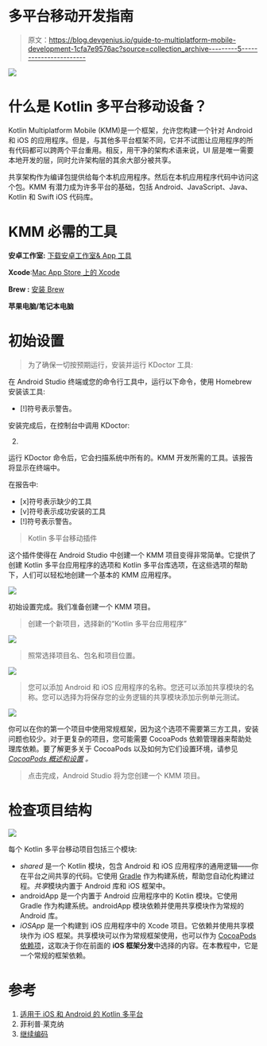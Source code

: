 # 多平台移动开发指南

> 原文：<https://blog.devgenius.io/guide-to-multiplatform-mobile-development-1cfa7e9576ac?source=collection_archive---------5----------------------->

![](img/6c362ac27f1533fb5b3dab8149cfa216.png)

# 什么是 Kotlin 多平台移动设备？

Kotlin Multiplatform Mobile (KMM)是一个框架，允许您构建一个针对 Android 和 iOS 的应用程序。但是，与其他多平台框架不同，它并不试图让应用程序的所有代码都可以跨两个平台重用。相反，用干净的架构术语来说，UI 层是唯一需要本地开发的层，同时允许架构层的其余大部分被共享。

共享架构作为编译包提供给每个本机应用程序。然后在本机应用程序代码中访问这个包。KMM 有潜力成为许多平台的基础，包括 Android、JavaScript、Java、Kotlin 和 Swift iOS 代码库。

# KMM 必需的工具

**安卓工作室:** [下载安卓工作室& App 工具](https://developer.android.com/studio)

**Xcode**:[Mac App Store 上的 Xcode](https://apps.apple.com/us/app/xcode/id497799835)

**Brew :** [安装 Brew](https://brew.sh)

**苹果电脑/笔记本电脑**

# 初始设置

> 为了确保一切按预期运行，安装并运行 KDoctor 工具:

在 Android Studio 终端或您的命令行工具中，运行以下命令，使用 Homebrew 安装该工具:

*   [!]符号表示警告。

安装完成后，在控制台中调用 KDoctor:

2.

运行 KDoctor 命令后，它会扫描系统中所有的。KMM 开发所需的工具。该报告将显示在终端中。

在报告中:

*   [x]符号表示缺少的工具
*   [v]符号表示成功安装的工具
*   [!]符号表示警告。

> Kotlin 多平台移动插件

这个插件使得在 Android Studio 中创建一个 KMM 项目变得非常简单。它提供了创建 Kotlin 多平台应用程序的选项和 Kotlin 多平台库选项，在这些选项的帮助下，人们可以轻松地创建一个基本的 KMM 应用程序。

![](img/e1aa0767c831162806de74c24bb7a661.png)

初始设置完成。我们准备创建一个 KMM 项目。

> 创建一个新项目，选择新的“Kotlin 多平台应用程序”

![](img/ed70ae7dfb75cb842f4b8614bd24391a.png)

> 照常选择项目名、包名和项目位置。

![](img/04ebaae1abbf249b0e8bfd26018df2d8.png)

> 您可以添加 Android 和 iOS 应用程序的名称。您还可以添加共享模块的名称。您可以选择为将保存您的业务逻辑的共享模块添加示例单元测试。

![](img/5c457f3a4a56210c0064f7e82cff606c.png)

你可以在你的第一个项目中使用常规框架，因为这个选项不需要第三方工具，安装问题也较少。对于更复杂的项目，您可能需要 CocoaPods 依赖管理器来帮助处理库依赖。要了解更多关于 CocoaPods 以及如何为它们设置环境，请参见 [*CocoaPods 概述和设置*](https://cocoapods.org) *。*

> 点击完成，Android Studio 将为您创建一个 KMM 项目。

# 检查项目结构

![](img/dc6a95b61859454036ac38ae6a7808ff.png)

每个 Kotlin 多平台移动项目包括三个模块:

*   *shared* 是一个 Kotlin 模块，包含 Android 和 iOS 应用程序的通用逻辑——你在平台之间共享的代码。它使用 [Gradle](https://kotlinlang.org/docs/gradle.html) 作为构建系统，帮助您自动化构建过程。*共享*模块内置于 Android 库和 iOS 框架中。
*   androidApp 是一个内置于 Android 应用程序中的 Kotlin 模块。它使用 Gradle 作为构建系统。androidApp 模块依赖并使用共享模块作为常规的 Android 库。
*   *iOSApp* 是一个构建到 iOS 应用程序中的 Xcode 项目。它依赖并使用共享模块作为 iOS 框架。共享模块可以作为常规框架使用，也可以作为 [CocoaPods 依赖项](https://kotlinlang.org/docs/native-cocoapods.html)，这取决于你在前面的 **iOS 框架分发**中选择的内容。在本教程中，它是一个常规的框架依赖。

# 参考

1.  [适用于 iOS 和 Android 的 Kotlin 多平台](https://kotlinlang.org/docs/multiplatform-mobile-getting-started.html#0)
2.  菲利普·莱克纳
3.  [继续编码](https://www.youtube.com/watch?v=ri6XfKmnC8w&t=171s)